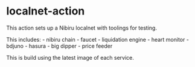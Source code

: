 # localnet-action

This action sets up a Nibiru localnet with toolings for testing.

This includes:
    - nibiru chain
    - faucet
    - liquidation engine
    - heart monitor
    - bdjuno
    - hasura
    - big dipper
    - price feeder

This is build using the latest image of each service.